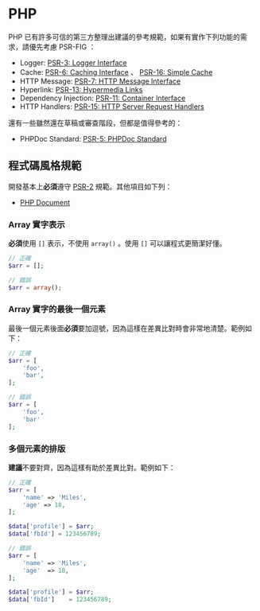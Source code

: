 # PHP

PHP 已有許多可信的第三方整理出建議的參考規範，如果有實作下列功能的需求，請優先考慮 PSR-FIG ：

* Logger: [PSR-3: Logger Interface](http://www.php-fig.org/psr/psr-3/)
* Cache: [PSR-6: Caching Interface](http://www.php-fig.org/psr/psr-6/) 、 [PSR-16: Simple Cache](http://www.php-fig.org/psr/psr-16/)
* HTTP Message: [PSR-7: HTTP Message Interface](http://www.php-fig.org/psr/psr-7/)
* Hyperlink: [PSR-13: Hypermedia Links](http://www.php-fig.org/psr/psr-13/)
* Dependency Injection: [PSR-11: Container Interface](https://www.php-fig.org/psr/psr-11/)
* HTTP Handlers: [PSR-15: HTTP Server Request Handlers](https://www.php-fig.org/psr/psr-15/)

還有一些雖然還在草稿或審查階段，但都是值得參考的：

* PHPDoc Standard: [PSR-5: PHPDoc Standard](https://github.com/phpDocumentor/fig-standards/blob/master/proposed/phpdoc.md)

## 程式碼風格規範

開發基本上**必須**遵守 [PSR-2](http://www.php-fig.org/psr/psr-2/) 規範。其他項目如下列：

* [PHP Document](phpdoc.md)

### Array 實字表示

**必須**使用 `[]` 表示，不使用 `array()` 。使用 `[]` 可以讓程式更簡潔好懂。

```php
// 正確
$arr = [];

// 錯誤
$arr = array();
```

### Array 實字的最後一個元素

最後一個元素後面**必須**要加逗號，因為這樣在差異比對時會非常地清楚。範例如下：

```php
// 正確
$arr = [
    'foo',
    'bar',
];

// 錯誤
$arr = [
    'foo',
    'bar'
];
```

### 多個元素的排版

**建議**不要對齊，因為這樣有助於差異比對。範例如下：

```php
// 正確
$arr = [
    'name' => 'Miles',
    'age' => 18,
];

$data['profile'] = $arr;
$data['fbId'] = 123456789;

// 錯誤
$arr = [
    'name' => 'Miles',
    'age'  => 18,
];

$data['profile'] = $arr;
$data['fbId']    = 123456789;
```
